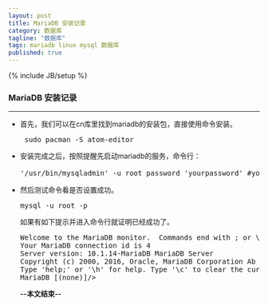 ```yaml
---
layout: post
title: MariaDB 安装记录
category: 数据库
tagline: "数据库"
tags: mariadb linux mysql 数据库
published: true
---
```

{% include JB/setup %}
### MariaDB 安装记录
---
- 首先，我们可以在cn库里找到mariadb的安装包，直接使用命令安装。
  <pre class="prettyprint linenums">
   sudo pacman -S atom-editor</pre>
- 安装完成之后，按照提醒先启动mariadb的服务，命令行：
  <pre class="prettyprint linenums">
  '/usr/bin/mysqladmin' -u root password 'yourpassword' #yourpassword为自己的密码</pre>
- 然后测试命令看是否设置成功。
  <pre class="prettyprint linenums">
  mysql -u root -p</pre>
  如果有如下提示并进入命令行就证明已经成功了。
  <pre class="prettyprint linenums">
  Welcome to the MariaDB monitor.  Commands end with ; or \g.
  Your MariaDB connection id is 4
  Server version: 10.1.14-MariaDB MariaDB Server
  Copyright (c) 2000, 2016, Oracle, MariaDB Corporation Ab and others.
  Type 'help;' or '\h' for help. Type '\c' to clear the current input statement.
  MariaDB [(none)]/>
  </pre>
  
  **--本文结束--**  
  
